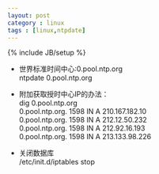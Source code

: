 ```yaml
---
layout: post
category : linux
tags : [linux,ntpdate]
---
```

{% include JB/setup %}

+ 世界标准时间中心:0.pool.ntp.org  
	ntpdate 0.pool.ntp.org  
+ 附加获取授时中心IP的办法：  
	 dig 0.pool.ntp.org  
	0.pool.ntp.org.         1598    IN      A       210.167.182.10  
	0.pool.ntp.org.         1598    IN      A       212.12.50.232  
	0.pool.ntp.org.         1598    IN      A       212.92.16.193  
	0.pool.ntp.org.         1598    IN      A       213.133.98.226  

+ 关闭数据库  
	/etc/init.d/iptables stop  

<!--more-->
